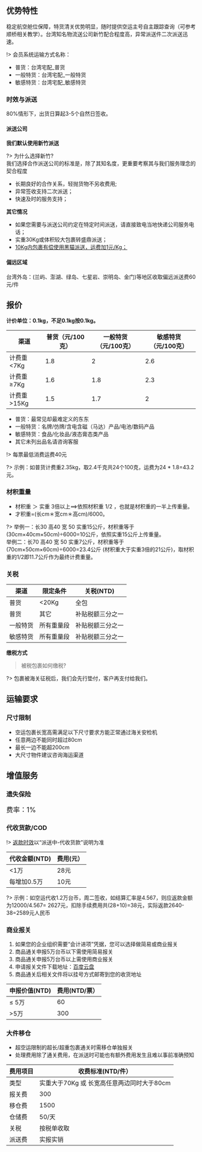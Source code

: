 ## 优势特性
稳定航空舱位保障，特货清关优势明显，随时提供空运主号自主跟踪查询（可参考顺桥相关教学）。台湾知名物流送公司新竹配合程度高，异常派送件二次派送迅速。

!> 会员系统运输方式名称：
- 普货：台湾宅配_普货
- 一般特货：台湾宅配_一般特货  
- 敏感特货：台湾宅配_敏感特货  

### 时效与派送
80%情形下，出货日算起3-5个自然日签收。

#### 派送公司
**我们默认使用新竹派送**

?> 为什么选择新竹?<br />我们选择合作派送公司的标准是，除了其知名度，更重要考察其与我们服务理念的契合程度

- 长期良好的合作关系，轻抛货物不另收费用;
- 异常签收支持二次派送；
- 快速及时的服务支持；

**其它情况**
- 如果您需要与派送公司约定在特定时间派送，请直接致电当地快递公司服务电话；
- 实重30Kg或体积较大包裹转盛鼎派送；
- <u>10Kg内包裹有偿使用黑猫派送，运费加1元/Kg；</u>

#### 偏远区域
台湾外岛：(兰屿、澎湖、绿岛、七星岩、崇明岛、金门)等地区收取偏远派送费60元/件

## 报价
**计价单位：0.1kg，不足0.1kg按0.1kg。**

| 渠道       | 普货（元/100克） | 一般特货（元/100克） | 敏感特货（元/100克） |
|----------|------------|--------------|--------------|
| 计费重<7Kg  | 1.8        | 2            | 2.6          |
| 计费重≥7Kg  | 1.6        | 1.8          | 2.3          |
| 计费重>15Kg | 1.5        | 1.7          | 2            |

- 普货：最常见却最难定义的东东
- 一般特货：名牌/仿牌/含电含磁（马达）产品/电池/数码产品
- 敏感特货：食品/化妆品/液态膏态类产品
- 其它未列出品名请咨询客服

!> 每票最低消费运费40元

?> 示例：如普货计费重2.35kg，取2.4千克共24个100克，运费为24 * 1.8=43.2元。

### 材积重量
- 材积重 ＞ 实重 3倍以上==>依照材积重 1/2 ，也就是材积重的一半上传重量。
- 才积重=(长cm＊宽cm＊高cm)/6000。

?> 举例一：长30 高40 宽 50 实重15公斤，材积重等于
(30cm×40cm×50cm)÷6000=10公斤，依照实重15公斤上传重量。
<br>举例二：长70 高40 宽 50 实重7公斤，材积重等于(70cm×50cm×60cm)÷6000=23.4公斤
(材积重大于实重3倍的21公斤)，取材积重的1/2即11.7公斤作为最终计费重量。

### 关税
| 渠道   | 限定条件  | 关税(NTD)  |
|------|-------|----------|
| 普货   | <20Kg | 全包       |
| 普货   | 其它    | 补贴税额三分之一 |
| 一般特货 | 所有重量段 | 补贴税额三分之一 |
| 敏感特货 | 所有重量段 | 补贴税额三分之一 |

**缴税方式**

> 被税包裹如何缴税?

?> 包裹被海关征税后，我们会先行垫付，客户再支付给我们。

## 运输要求

### 尺寸限制
- 空运包裹长宽高需满足以下尺寸要求方能正常通过海关安检机
- 任意两边不能同时超过80cm
- 最长一边不能超200cm
- 大尺寸物件建议咨询海运渠道

## 增值服务
### 遗失保险
<font size=4>费率：1%</font>

### 代收货款/COD
!> [返款时效](http://www.soarsq.com/add.html)以“派送中-代收货款”说明为准

| 代收金额(NTD) | 费用(元） |
|-----------|-------|
| <1万       | 28元   |
| 每增加0.5万   | 10元   |


?> 示例：如空运代收1.2万台币，周二签收，如结算汇率是4.567，则应返款金额为12000/4.567= 2627元，扣除手续费用共(28+10)=38元，实际返款2640-38=2589元人民币

### 商业报关
1. 如果您的企业组织需要“会计进项”凭据，您可以选择做简易或商业报关
2. 商品通关申报5万台币以下需使用简易报关
3. 商品通关申报5万台币以上需使用商业报关
4. 申请报关文件下载地址：[百度云盘](https://www.baiduyun.com)
5. 商品通关后相关文件将以挂号方式邮寄到您的收货地址

| 申报价值(NTD) | 费用(NTD/票） |
|-----------|-----------|
| ≤ 5万      | 60        |
| >5万       | 300       |

### 大件移仓
- 超空运限制的超长/超重包裹通关时需移仓单独报关
- 处理费用除了通关费用，在派送时可能也有额外费用发生且难以事前准确预知

| 费用项目 | 收费标准(NTD/件）                |
|------|----------------------------|
| 类型   | 实重大于70Kg 或 长宽高任意两边同时大于80cm |
| 报关费  | 300                    |
| 移仓费  | 1500                   |
| 仓储费  | 50/天                   |
| 关税   | 按税单收取                      |
| 派送费  | 实报实销                       |

